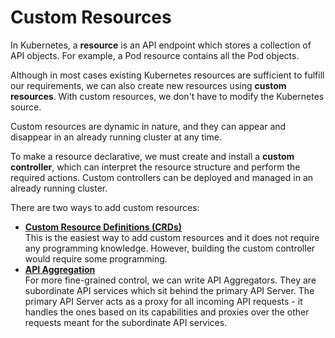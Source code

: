 # Custom Resources
In Kubernetes, a **resource** is an API endpoint which stores a collection of API objects. For example, a Pod resource contains all the Pod objects.

Although in most cases existing Kubernetes resources are sufficient to fulfill our requirements, we can also create new resources using **custom resources**. With custom resources, we don't have to modify the Kubernetes source.

Custom resources are dynamic in nature, and they can appear and disappear in an already running cluster at any time.

To make a resource declarative, we must create and install a **custom controller**, which can interpret the resource structure and perform the required actions. Custom controllers can be deployed and managed in an already running cluster. 

There are two ways to add custom resources:

- **[Custom Resource Definitions (CRDs)](https://kubernetes.io/docs/concepts/extend-kubernetes/api-extension/custom-resources/)**  
    This is the easiest way to add custom resources and it does not require any programming knowledge. However, building the custom controller would require some programming. 
- **[API Aggregation](https://kubernetes.io/docs/concepts/extend-kubernetes/api-extension/apiserver-aggregation/)**  
    For more fine-grained control, we can write API Aggregators. They are subordinate API services which sit behind the primary API Server. The primary API Server acts as a proxy for all incoming API requests - it handles the ones based on its capabilities and proxies over the other requests meant for the subordinate API services.